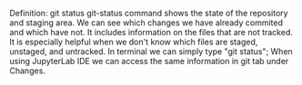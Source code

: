 Definition: git status
git-status command shows the state of the repository and staging area. We can see which changes we have already commited and which have not. It includes information on the files that are not tracked.
It is especially helpful when we don't know which files are staged, unstaged, and untracked. 
In terminal we can simply type "git status";
When using JupyterLab IDE we can access the same information in git tab under Changes.
